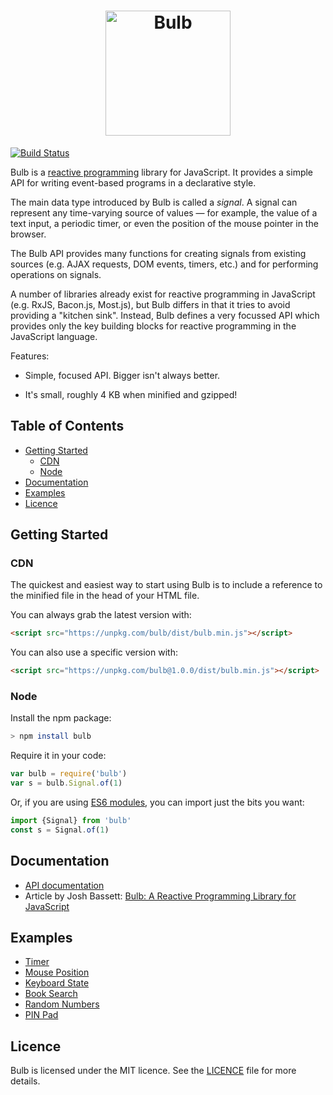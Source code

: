 <h1 align="center"><img alt="Bulb" src="https://raw.githubusercontent.com/nullobject/bulb/master/logo.png" width="200px" /></h1>

[![Build Status](https://travis-ci.org/nullobject/bulb.svg?branch=master)](https://travis-ci.org/nullobject/bulb)

Bulb is a [reactive
programming](https://en.wikipedia.org/wiki/Reactive_programming) library for
JavaScript. It provides a simple API for writing event-based programs in a
declarative style.

The main data type introduced by Bulb is called a *signal*. A signal can
represent any time-varying source of values &mdash; for example, the value of a
text input, a periodic timer, or even the position of the mouse pointer in the
browser.

The Bulb API provides many functions for creating signals from existing sources
(e.g. AJAX requests, DOM events, timers, etc.) and for performing operations on
signals.

A number of libraries already exist for reactive programming in JavaScript
(e.g. RxJS, Bacon.js, Most.js), but Bulb differs in that it tries to avoid
providing a "kitchen sink". Instead, Bulb defines a very focussed API which
provides only the key building blocks for reactive programming in the
JavaScript language.

Features:

* Simple, focused API. Bigger isn't always better.

* It's small, roughly 4 KB when minified and gzipped!

## Table of Contents

* [Getting Started](#getting-started)
  * [CDN](#cdn)
  * [Node](#node)
* [Documentation](#documentation)
* [Examples](#examples)
* [Licence](#licence)

## Getting Started

### CDN

The quickest and easiest way to start using Bulb is to include a reference to
the minified file in the head of your HTML file.

You can always grab the latest version with:

```html
<script src="https://unpkg.com/bulb/dist/bulb.min.js"></script>
```

You can also use a specific version with:

```html
<script src="https://unpkg.com/bulb@1.0.0/dist/bulb.min.js"></script>
```

### Node

Install the npm package:

```sh
> npm install bulb
```

Require it in your code:

```js
var bulb = require('bulb')
var s = bulb.Signal.of(1)
```

Or, if you are using [ES6
modules](https://developer.mozilla.org/en-US/docs/Web/JavaScript/Reference/Statements/import),
you can import just the bits you want:

```js
import {Signal} from 'bulb'
const s = Signal.of(1)
```

## Documentation

* [API documentation](http://nullobject.github.io/bulb/api.html)
* Article by Josh Bassett: [Bulb: A Reactive Programming Library for JavaScript](https://joshbassett.info/2018/bulb/)

## Examples

* [Timer](https://codepen.io/nullobject/pen/wpjQoM)
* [Mouse Position](https://codepen.io/nullobject/pen/eyGQdY)
* [Keyboard State](https://codepen.io/nullobject/pen/qpYoMw)
* [Book Search](https://codepen.io/nullobject/pen/QarojE)
* [Random Numbers](https://codepen.io/nullobject/pen/rpvaeg)
* [PIN Pad](https://codepen.io/nullobject/pen/jYxzda)

## Licence

Bulb is licensed under the MIT licence. See the
[LICENCE](https://github.com/nullobject/bulb/blob/master/LICENCE.md) file for
more details.
